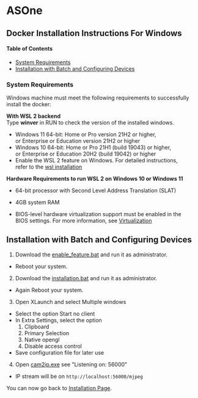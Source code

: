 # ASOne
## Docker Installation Instructions For Windows
#### Table of Contents  
- [System Requirements](#system-requirements) 
- [Installation with Batch and Configuring Devices](#installation-with-batch-and-configuring-devices)  

<!-- - [Enable WSL 2 Feature](#enable-wsl-2-feature) -->
<!-- - [Docker Installation for Windows Systems](#docker-installation-for-windows-systems) -->

<!-- - [Setting Environment Variable and Configuring Devices](#setting-environment-variable-and-configuring-devices) -->


### System Requirements
Windows machine must meet the following requirements to successfully install the docker:

**With WSL 2 backend** <br/>
Type **winver** in RUN to check the version of the installed windows.

- Windows 11 64-bit: Home or Pro version 21H2 or higher,\
  or Enterprise or Education version 21H2 or     higher
- Windows 10 64-bit: Home or Pro 21H1 (build 19043) or higher,\
  or Enterprise or Education 20H2 (build 19042) or higher
- Enable the WSL 2 feature on Windows. For detailed instructions,\
  refer to the [wsl installation](https://docs.microsoft.com/en-us/windows/wsl/install)

 **Hardware Requirements to run WSL 2 on Windows 10 or Windows 11** <br/>  

- 64-bit processor with Second Level Address Translation (SLAT)

- 4GB system RAM

- BIOS-level hardware virtualization support must be enabled in the \
  BIOS settings. For more information, see [Virtualization](https://docs.docker.com/desktop/troubleshoot/topics/)

## Installation with Batch and Configuring Devices
1. Download the [enable_feature.bat](enable_feature.bat) and run it as administrator.
- Reboot your system.
2. Download the [installation.bat](installation.bat) and run it as administrator.
- Again Reboot your system.
3. Open XLaunch and select Multiple windows
- Select the option Start no client
- In Extra Settings, select the option 
  1. Clipboard
  2. Primary Selection
  3. Native opengl
  4. Disable access control
- Save configuration file for later use
4. Open [cam2ip.exe](cam2ip-1.6-64bit-cv/cam2ip.exe) see "Listening on: 56000" 
 - IP stream will be on `http://localhost:56000/mjpeg`

 You can now go back to [Installation Page](../README.md). 



<!-- ## Enable WSL 2 Feature
**Follow the steps given below to install WSL(Windows subsystem Linux):**
Open PowerShell as administrator and run the commands given below:
1.  Enabling the Virtual Machine Platform
```
dism.exe /online /enable-feature /featurename:VirtualMachinePlatform /all /norestart
```
2. Enabling the Windows Subsystem for Linux
```
dism.exe /online /enable-feature /featurename:Microsoft-Windows-Subsystem-Linux /all /norestart
```
  Restart your system. <br/>
3. Download and install the [Linux kernel update package](https://docs.microsoft.com/en-us/windows/wsl/install-manual#step-4---download-the-linux-kernel-update-package)
  
4. To check the verion of wsl run these commands in PowerShell
```
wsl -l -v
```
5. To upgrade or downgrade the version=2 or version=1
```
wsl --set-default-version 2
``` -->
<!-- 
## Docker Installation for Windows Systems
(Supported for Windows 10 and 11 only) <br/>
**Note**: It is recommended to use WSL2 as backend. <br/>

### Steps to Install Docker from Command line on Windows:
-------------------------------------------------------------------------------------------------------------
**Note**

After downloading [Docker Desktop Installer.exe](https://desktop.docker.com/win/main/amd64/Docker%20Desktop%20Installer.exe), run the following command in `cmd` to <br/> 
Install Docker Desktop:
```
"Docker Desktop Installer.exe" install
```
If you’re using PowerShell you should run it as:
```
Start-Process 'path\to\Docker Desktop Installer.exe' -Wait install
```
And the install command accepts the following flags:

-  `--quiet`: Suppresses information output when running the installer
-  `--accept-license`: Accepts the [Docker Subscription Service Agreement](https://www.docker.com/legal/docker-subscription-service-agreement/) now, rather than requiring it to be accepted when the application is first run.
- `--backend=[backend name]`: selects the backend to use for Docker Desktop, hyper-v or wsl-2 (default)

If your admin account is different to your user account, you must add the user to the docker-users group:
```
net localgroup docker-users <user> /add
``` -->


<!-- 
## Setting Environment Variable and Configuring Devices
1. Install [chocolatey](https://chocolatey.org/install) (Command line application installer).
2.  Open command prompt as administrator and run the following command.
```
@"%SystemRoot%\System32\WindowsPowerShell\v1.0\powershell.exe" -NoProfile -InputFormat None -ExecutionPolicy Bypass -Command "[System.Net.ServicePointManager]::SecurityProtocol = 3072; iex ((New-Object System.Net.WebClient).DownloadString('https://community.chocolatey.org/install.ps1'))" && SET "PATH=%PATH%;%ALLUSERSPROFILE%\chocolatey\bin"
```
3. Install VcXsrv (Windows X Server) Tool
```
choco install vcxsrv
```
4. 
- Open XLaunch and select Multiple windows
- Select the option Start no client
- In Extra Settings, select the option 
  1. Clipboard
  2. Primary Selection
  3. Native opengl
  4. Disable access control
- Save configuration file for later use
5. Open PowerShell and run the command to check ipv4 if you get multiple addresses then copy the first one.
```
ipconfig | ? { $_ -match 'Ipv4' }
```
6. Run the following command in cmd and type like this  
` setx DISPLAY 192.168.168.128:0.0`
```
setx DISPLAY <ipv4>:0.0
```

7. 
 - Open [cam2ip.exe](cam2ip-1.6-64bit-cv/cam2ip.exe) see "Listening on: 56000" 
 - IP stream will be on `http://localhost:56000/mjpeg` -->
